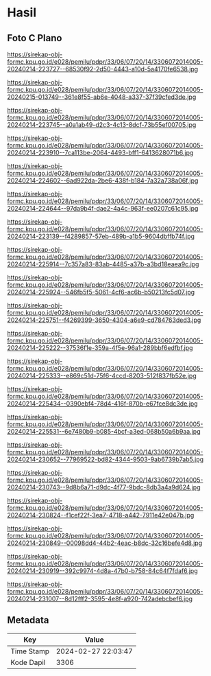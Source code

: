 # Hasil

## Foto C Plano

https://sirekap-obj-formc.kpu.go.id/e028/pemilu/pdpr/33/06/07/20/14/3306072014005-20240214-223727--68530f92-2d50-4443-a10d-5a4170fe6538.jpg

https://sirekap-obj-formc.kpu.go.id/e028/pemilu/pdpr/33/06/07/20/14/3306072014005-20240215-013749--361e8f55-ab6e-4048-a337-37f39cfed3de.jpg

https://sirekap-obj-formc.kpu.go.id/e028/pemilu/pdpr/33/06/07/20/14/3306072014005-20240214-223745--a0a1ab49-d2c3-4c13-8dcf-73b55ef00705.jpg

https://sirekap-obj-formc.kpu.go.id/e028/pemilu/pdpr/33/06/07/20/14/3306072014005-20240214-223910--7ca113be-2064-4493-bff1-6413628071b6.jpg

https://sirekap-obj-formc.kpu.go.id/e028/pemilu/pdpr/33/06/07/20/14/3306072014005-20240214-224602--6ad922da-2be6-438f-b184-7a32a738a06f.jpg

https://sirekap-obj-formc.kpu.go.id/e028/pemilu/pdpr/33/06/07/20/14/3306072014005-20240214-224644--97da9b4f-dae2-4a4c-963f-ee0207c61c95.jpg

https://sirekap-obj-formc.kpu.go.id/e028/pemilu/pdpr/33/06/07/20/14/3306072014005-20240214-223139--f4289857-57eb-489b-a1b5-9604dbffb74f.jpg

https://sirekap-obj-formc.kpu.go.id/e028/pemilu/pdpr/33/06/07/20/14/3306072014005-20240214-225914--7c357a83-83ab-4485-a37b-a3bd18eaea9c.jpg

https://sirekap-obj-formc.kpu.go.id/e028/pemilu/pdpr/33/06/07/20/14/3306072014005-20240214-225924--546fb5f5-5061-4cf6-ac6b-b50213fc5d07.jpg

https://sirekap-obj-formc.kpu.go.id/e028/pemilu/pdpr/33/06/07/20/14/3306072014005-20240214-225751--f4269399-3650-4304-a6e9-cd784763ded3.jpg

https://sirekap-obj-formc.kpu.go.id/e028/pemilu/pdpr/33/06/07/20/14/3306072014005-20240214-225222--37536f1e-359a-4f5e-96a1-289bbf6edfbf.jpg

https://sirekap-obj-formc.kpu.go.id/e028/pemilu/pdpr/33/06/07/20/14/3306072014005-20240214-225333--e869c51d-75f6-4ccd-8203-512f837fb52e.jpg

https://sirekap-obj-formc.kpu.go.id/e028/pemilu/pdpr/33/06/07/20/14/3306072014005-20240214-225434--0390ebf4-78d4-416f-870b-e67fce8dc3de.jpg

https://sirekap-obj-formc.kpu.go.id/e028/pemilu/pdpr/33/06/07/20/14/3306072014005-20240214-225531--6e7480b9-b085-4bcf-a3ed-068b50a6b9aa.jpg

https://sirekap-obj-formc.kpu.go.id/e028/pemilu/pdpr/33/06/07/20/14/3306072014005-20240214-230652--77969522-bd82-4344-9503-9ab6739b7ab5.jpg

https://sirekap-obj-formc.kpu.go.id/e028/pemilu/pdpr/33/06/07/20/14/3306072014005-20240214-230743--9d8b6a71-d9dc-4f77-9bdc-8db3a4a9d624.jpg

https://sirekap-obj-formc.kpu.go.id/e028/pemilu/pdpr/33/06/07/20/14/3306072014005-20240214-230824--f1cef22f-3ea7-4718-a442-7911e42e047b.jpg

https://sirekap-obj-formc.kpu.go.id/e028/pemilu/pdpr/33/06/07/20/14/3306072014005-20240214-230849--00098dd4-44b2-4eac-b8dc-32c16befe4d8.jpg

https://sirekap-obj-formc.kpu.go.id/e028/pemilu/pdpr/33/06/07/20/14/3306072014005-20240214-230919--392c9974-4d8a-47b0-b758-84c64f7fdaf6.jpg

https://sirekap-obj-formc.kpu.go.id/e028/pemilu/pdpr/33/06/07/20/14/3306072014005-20240214-231007--8d12fff2-3595-4e8f-a920-742adebcbef6.jpg


## Metadata

| Key        | Value               |
| ---------- | ------------------- |
| Time Stamp | 2024-02-27 22:03:47 |
| Kode Dapil | 3306                |



